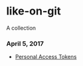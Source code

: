 # like-on-git
A collection

### April 5, 2017
- [Personal Access Tokens](https://github.com/settings/tokens) 

